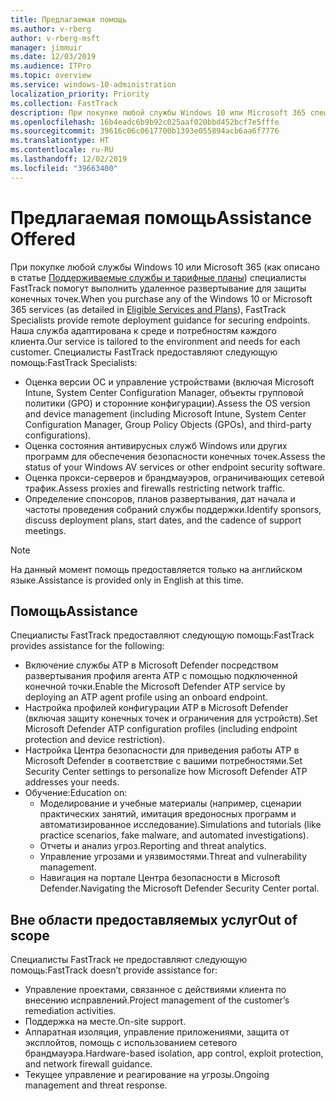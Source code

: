 ```yaml
---
title: Предлагаемая помощь
ms.author: v-rberg
author: v-rberg-msft
manager: jimmuir
ms.date: 12/03/2019
ms.audience: ITPro
ms.topic: overview
ms.service: windows-10-administration
localization_priority: Priority
ms.collection: FastTrack
description: При покупке любой службы Windows 10 или Microsoft 365 специалисты FastTrack помогут выполнить удаленное развертывание для защиты конечных точек. Наша служба адаптирована к среде и потребностям каждого клиента.
ms.openlocfilehash: 16b4eadc6b9b92c025aaf020bbd452bcf7e5fffe
ms.sourcegitcommit: 39616c06c0617700b1393e055894acb6aa6f7776
ms.translationtype: HT
ms.contentlocale: ru-RU
ms.lasthandoff: 12/02/2019
ms.locfileid: "39663400"
---
```

# <a name="assistance-offered"></a><span data-ttu-id="14f24-104">Предлагаемая помощь</span><span class="sxs-lookup"><span data-stu-id="14f24-104">Assistance Offered</span></span>  

<span data-ttu-id="14f24-105">При покупке любой службы Windows 10 или Microsoft 365 (как описано в статье [Поддерживаемые службы и тарифные планы](M365-eligible-services-and-plans.md)) специалисты FastTrack помогут выполнить удаленное развертывание для защиты конечных точек.</span><span class="sxs-lookup"><span data-stu-id="14f24-105">When you purchase any of the Windows 10 or Microsoft 365 services (as detailed in [Eligible Services and Plans](M365-eligible-services-and-plans.md)), FastTrack Specialists provide remote deployment guidance for securing endpoints.</span></span> <span data-ttu-id="14f24-106">Наша служба адаптирована к среде и потребностям каждого клиента.</span><span class="sxs-lookup"><span data-stu-id="14f24-106">Our service is tailored to the environment and needs for each customer.</span></span> <span data-ttu-id="14f24-107">Специалисты FastTrack предоставляют следующую помощь:</span><span class="sxs-lookup"><span data-stu-id="14f24-107">FastTrack Specialists:</span></span>
- <span data-ttu-id="14f24-108">Оценка версии ОС и управление устройствами (включая Microsoft Intune, System Center Configuration Manager, объекты групповой политики (GPO) и сторонние конфигурации).</span><span class="sxs-lookup"><span data-stu-id="14f24-108">Assess the OS version and device management (including Microsoft Intune, System Center Configuration Manager, Group Policy Objects (GPOs), and third-party configurations).</span></span>
- <span data-ttu-id="14f24-109">Оценка состояния антивирусных служб Windows или других программ для обеспечения безопасности конечных точек.</span><span class="sxs-lookup"><span data-stu-id="14f24-109">Assess the status of your Windows AV services or other endpoint security software.</span></span>
- <span data-ttu-id="14f24-110">Оценка прокси-серверов и брандмауэров, ограничивающих сетевой трафик.</span><span class="sxs-lookup"><span data-stu-id="14f24-110">Assess proxies and firewalls restricting network traffic.</span></span>
- <span data-ttu-id="14f24-111">Определение спонсоров, планов развертывания, дат начала и частоты проведения собраний службы поддержки.</span><span class="sxs-lookup"><span data-stu-id="14f24-111">Identify sponsors, discuss deployment plans, start dates, and the cadence of support meetings.</span></span>

> [!NOTE]
> <span data-ttu-id="14f24-112">На данный момент помощь предоставляется только на английском языке.</span><span class="sxs-lookup"><span data-stu-id="14f24-112">Assistance is provided only in English at this time.</span></span> 

## <a name="assistance"></a><span data-ttu-id="14f24-113">Помощь</span><span class="sxs-lookup"><span data-stu-id="14f24-113">Assistance</span></span>

<span data-ttu-id="14f24-114">Специалисты FastTrack предоставляют следующую помощь:</span><span class="sxs-lookup"><span data-stu-id="14f24-114">FastTrack provides assistance for the following:</span></span>
- <span data-ttu-id="14f24-115">Включение службы ATP в Microsoft Defender посредством развертывания профиля агента ATP с помощью подключенной конечной точки.</span><span class="sxs-lookup"><span data-stu-id="14f24-115">Enable the Microsoft Defender ATP service by deploying an ATP agent profile using an onboard endpoint.</span></span>
- <span data-ttu-id="14f24-116">Настройка профилей конфигурации ATP в Microsoft Defender (включая защиту конечных точек и ограничения для устройств).</span><span class="sxs-lookup"><span data-stu-id="14f24-116">Set Microsoft Defender ATP configuration profiles (including endpoint protection and device restriction).</span></span>
- <span data-ttu-id="14f24-117">Настройка Центра безопасности для приведения работы ATP в Microsoft Defender в соответствие с вашими потребностями.</span><span class="sxs-lookup"><span data-stu-id="14f24-117">Set Security Center settings to personalize how Microsoft Defender ATP addresses your needs.</span></span>
- <span data-ttu-id="14f24-118">Обучение:</span><span class="sxs-lookup"><span data-stu-id="14f24-118">Education on:</span></span>
    - <span data-ttu-id="14f24-119">Моделирование и учебные материалы (например, сценарии практических занятий, имитация вредоносных программ и автоматизированное исследование).</span><span class="sxs-lookup"><span data-stu-id="14f24-119">Simulations and tutorials (like practice scenarios, fake malware, and automated investigations).</span></span>
    - <span data-ttu-id="14f24-120">Отчеты и анализ угроз.</span><span class="sxs-lookup"><span data-stu-id="14f24-120">Reporting and threat analytics.</span></span>
    - <span data-ttu-id="14f24-121">Управление угрозами и уязвимостями.</span><span class="sxs-lookup"><span data-stu-id="14f24-121">Threat and vulnerability management.</span></span>
    - <span data-ttu-id="14f24-122">Навигация на портале Центра безопасности в Microsoft Defender.</span><span class="sxs-lookup"><span data-stu-id="14f24-122">Navigating the Microsoft Defender Security Center portal.</span></span>

## <a name="out-of-scope"></a><span data-ttu-id="14f24-123">Вне области предоставляемых услуг</span><span class="sxs-lookup"><span data-stu-id="14f24-123">Out of scope</span></span>

<span data-ttu-id="14f24-124">Специалисты FastTrack не предоставляют следующую помощь:</span><span class="sxs-lookup"><span data-stu-id="14f24-124">FastTrack doesn’t provide assistance for:</span></span>
- <span data-ttu-id="14f24-125">Управление проектами, связанное с действиями клиента по внесению исправлений.</span><span class="sxs-lookup"><span data-stu-id="14f24-125">Project management of the customer’s remediation activities.</span></span>
- <span data-ttu-id="14f24-126">Поддержка на месте.</span><span class="sxs-lookup"><span data-stu-id="14f24-126">On-site support.</span></span>
- <span data-ttu-id="14f24-127">Аппаратная изоляция, управление приложениями, защита от эксплойтов, помощь с использованием сетевого брандмауэра.</span><span class="sxs-lookup"><span data-stu-id="14f24-127">Hardware-based isolation, app control, exploit protection, and network firewall guidance.</span></span>
- <span data-ttu-id="14f24-128">Текущее управление и реагирование на угрозы.</span><span class="sxs-lookup"><span data-stu-id="14f24-128">Ongoing management and threat response.</span></span>

